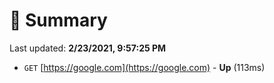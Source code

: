 # 📖 Summary
Last updated: **2/23/2021, 9:57:25 PM**

- `GET` [https://google.com](https://google.com) - **Up** (113ms)
